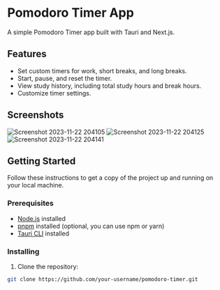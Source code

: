 # Pomodoro Timer App

A simple Pomodoro Timer app built with Tauri and Next.js.

## Features

- Set custom timers for work, short breaks, and long breaks.
- Start, pause, and reset the timer.
- View study history, including total study hours and break hours.
- Customize timer settings.

## Screenshots


![Screenshot 2023-11-22 204105](https://github.com/deepak16375/My-Timer/assets/121186317/3df8a63b-b3c7-41de-aae8-f6ff3d713253)
![Screenshot 2023-11-22 204125](https://github.com/deepak16375/My-Timer/assets/121186317/95a035fc-72af-4e2f-882a-4647e27265b1)
![Screenshot 2023-11-22 204141](https://github.com/deepak16375/My-Timer/assets/121186317/c6b19aa5-4374-40d2-8766-9fff49dcc4d3)
## Getting Started


Follow these instructions to get a copy of the project up and running on your local machine.

### Prerequisites

- [Node.js](https://nodejs.org/) installed
- [pnpm](https://pnpm.io/) installed (optional, you can use npm or yarn)
- [Tauri CLI](https://tauri.studio/en/docs/getting-started/intro) installed

### Installing

1. Clone the repository:

```bash
git clone https://github.com/your-username/pomodoro-timer.git
